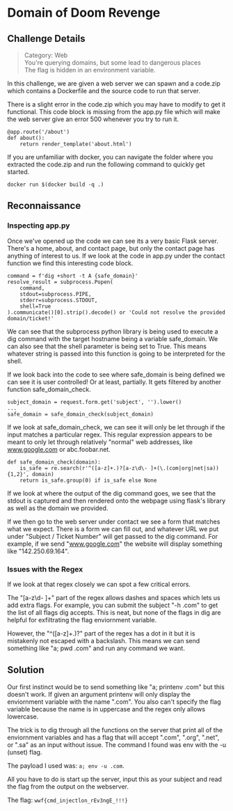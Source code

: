 # Domain of Doom Revenge

## Challenge Details

> Category: Web\
> You're querying domains, but some lead to dangerous places\
> The flag is hidden in an environment variable.

In this challenge, we are given a web server we can spawn and a code.zip which contains a Dockerfile and the source code to run that server.

There is a slight error in the code.zip which you may have to modify to get it functional. This code block is missing from the app.py file which will make the web server give an error 500 whenever you try to run it.

```
@app.route('/about')
def about():
    return render_template('about.html')
```

If you are unfamiliar with docker, you can navigate the folder where you extracted the code.zip and run the following command to quickly get started.

```
docker run $(docker build -q .)
```

## Reconnaissance

### Inspecting app.py

Once we've opened up the code we can see its a very basic Flask server. There's a home, about, and contact page, but only the contact page has anything of interest to us. If we look at the code in app.py under the contact function we find this interesting code block.

```
command = f'dig +short -t A {safe_domain}'
resolve_result = subprocess.Popen(
    command, 
    stdout=subprocess.PIPE, 
    stderr=subprocess.STDOUT, 
    shell=True
).communicate()[0].strip().decode() or 'Could not resolve the provided domain/ticket!'
```

We can see that the subprocess python library is being used to execute a dig command with the target hostname being a variable safe_domain. We can also see that the shell parameter is being set to True. This means whatever string is passed into this function is going to be interpreted for the shell.

If we look back into the code to see where safe_domain is being defined we can see it is user controlled! Or at least, partially. It gets filtered by another function safe_domain_check.

```
subject_domain = request.form.get('subject', '').lower()
...
safe_domain = safe_domain_check(subject_domain)
```

If we look at safe_domain_check, we can see it will only be let through if the input matches a particular regex. This regular expression appears to be meant to only let through relatively "normal" web addresses, like www.google.com or abc.foobar.net.

```
def safe_domain_check(domain):
    is_safe = re.search(r'^([a-z]+.)?[a-z\d\- ]+(\.(com|org|net|sa)){1,2}', domain)
    return is_safe.group(0) if is_safe else None
```

If we look at where the output of the dig command goes, we see that the stdout is captured and then rendered onto the webpage using flask's library as well as the domain we provided. 

If we then go to the web server under contact we see a form that matches what we expect. There is a form we can fill out, and whatever URL we put under "Subject / Ticket Number" will get passed to the dig command. For example, if we send "www.google.com" the website will display something like "142.250.69.164".

### Issues with the Regex

If we look at that regex closely we can spot a few critical errors.

The "[a-z\d\- ]+" part of the regex allows dashes and spaces which lets us add extra flags. For example, you can submit the subject "-h .com" to get the list of all flags dig accepts. This is neat, but none of the flags in dig are helpful for exfiltrating the flag enviornment variable.

However, the "^([a-z]+.)?" part of the regex has a dot in it but it is mistakenly not escaped with a backslash. This means we can send something like "a; pwd .com" and run any command we want.

## Solution

Our first instinct would be to send something like "a; printenv .com" but this doesn't work. If given an argument printenv will only display the enviornment variable with the name ".com". You also can't specify the flag variable because the name is in uppercase and the regex only allows lowercase.

The trick is to dig through all the functions on the server that print all of the enviornment variables and has a flag that will accept ".com", ".org", ".net", or ".sa" as an input without issue. The command I found was env with the -u (unset) flag.

The payload I used was: `a; env -u .com`.

All you have to do is start up the server, input this as your subject and read the flag from the output on the webserver.

The flag: `wwf{cmd_injectlon_rEv3ngE_!!!}`